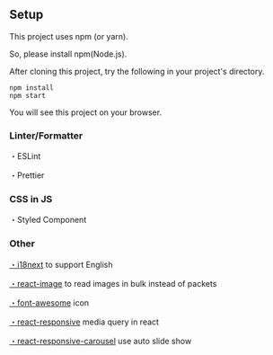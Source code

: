 ## Setup
This project uses npm (or yarn).

So, please install npm(Node.js).

After cloning this project, try the following in your project's directory.

```
npm install
npm start
```

You will see this project on your browser.

### Linter/Formatter

・ESLint

・Prettier

### CSS in JS

・Styled Component

### Other

[・i18next](https://react.i18next.com/) to support English

[・react-image](https://github.com/mbrevda/react-image) to read images in bulk instead of packets

[・font-awesome](https://fontawesome.com/) icon

[・react-responsive](https://github.com/contra/react-responsive) media query in react

[・react-responsive-carousel](https://github.com/leandrowd/react-responsive-carousel) use auto slide show
